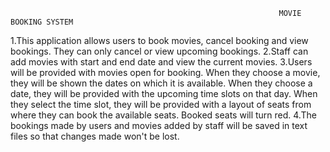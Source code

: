                                                                 MOVIE BOOKING SYSTEM
1.This application allows users to book movies, cancel booking and view bookings. They can only cancel or view upcoming bookings. 
2.Staff can add movies with start and end date and view the current movies. 
3.Users will be provided with movies open for booking. When they choose a movie, they will be shown the dates on which it is available. When they choose a date, they will be 
  provided with the upcoming time slots on that day. When they select the time slot, they will be provided with a layout of seats from where they can book the available seats.     Booked seats will turn red. 
4.The bookings made by users and movies added by staff will be saved in text files so that changes made won't be lost.
 
